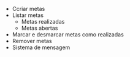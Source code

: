 - Ccriar metas
- Listar metas
    - Metas realizadas
    - Metas abertas
- Marcar e desmarcar metas como realizadas
- Remover metas
- Sistema de mensagem